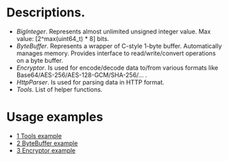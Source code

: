 # Descriptions.
- *BigInteger*. Represents almost unlimited unsigned integer value. Max value: [2^max(uint64_t) * 8] bits.
- *ByteBuffer*. Represents a wrapper of C-style 1-byte buffer. Automatically manages memory. Provides interface to read/write/convert operations on a byte buffer.
- *Encryptor*. Is used for encode/decode data to/from various formats like Base64/AES-256/AES-128-GCM/SHA-256/... .
- *HttpParser*. Is used for parsing data in HTTP format.
- *Tools*. List of helper functions.

# Usage examples
* [1 Tools example](https://github.com/darkessence87/psi-tools/blob/master/psi/examples/1_ToolsExamples.cpp)
* [2 ByteBuffer example](https://github.com/darkessence87/psi-tools/blob/master/psi/examples/2_ByteBufferExamples.cpp)
* [3 Encryptor example](https://github.com/darkessence87/psi-tools/blob/master/psi/examples/3_EncryptorExamples.cpp)
